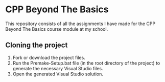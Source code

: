 # CPP Beyond The Basics

This repository consists of all the assignments I have made for the CPP Beyond The Basics course module at my school.

## Cloning the project
1. Fork or download the project files.
2. Run the Premake-Setup.bat file (in the root directory of the project) to generate the necessary Visual Studio files.
3. Open the generated Visual Studio solution.
 
